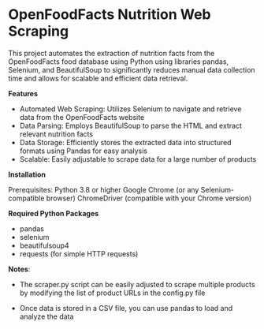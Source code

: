 # OpenFoodFacts Nutrition Web Scraping

This project automates the extraction of nutrition facts from the OpenFoodFacts food database using Python using libraries pandas, Selenium, and BeautifulSoup to significantly reduces manual data collection time and allows for scalable and efficient data retrieval.

**Features**
- Automated Web Scraping: Utilizes Selenium to navigate and retrieve data from the OpenFoodFacts website
- Data Parsing: Employs BeautifulSoup to parse the HTML and extract relevant nutrition facts
- Data Storage: Efficiently stores the extracted data into structured formats using Pandas for easy analysis
- Scalable: Easily adjustable to scrape data for a large number of products

**Installation**

Prerequisites:
Python 3.8 or higher
Google Chrome (or any Selenium-compatible browser)
ChromeDriver (compatible with your Chrome version)

**Required Python Packages**

- pandas
- selenium
- beautifulsoup4
- requests (for simple HTTP requests)

**Notes**:

- The scraper.py script can be easily adjusted to scrape multiple products by modifying the list of product URLs in the config.py file

- Once data is stored in a CSV file, you can use pandas to load and analyze the data 

